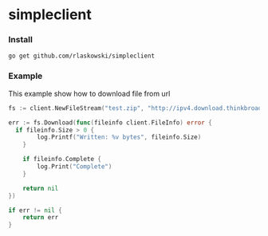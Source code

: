 # simpleclient

### Install
```
go get github.com/rlaskowski/simpleclient
```

### Example

This example show how to download file from url

```go
fs := client.NewFileStream("test.zip", "http://ipv4.download.thinkbroadband.com/200MB.zip")

err := fs.Download(func(fileinfo client.FileInfo) error {
  if fileinfo.Size > 0 {
		log.Printf("Written: %v bytes", fileinfo.Size)
	}

	if fileinfo.Complete {
		log.Print("Complete")
	}

	return nil
})

if err != nil {
    return err
}

